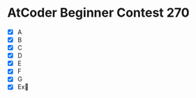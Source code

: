 # AtCoder Beginner Contest 270

- [x] A
- [x] B
- [x] C
- [x] D
- [x] E
- [x] F
- [x] G
- [x] Ex:bookmark_tabs:
